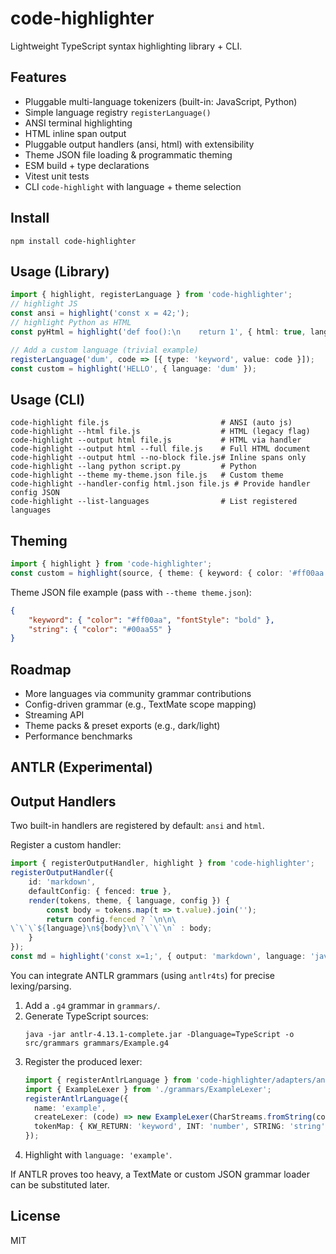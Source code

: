 # code-highlighter

Lightweight TypeScript syntax highlighting library + CLI.

## Features
- Pluggable multi-language tokenizers (built-in: JavaScript, Python)
- Simple language registry `registerLanguage()`
- ANSI terminal highlighting
- HTML inline span output
- Pluggable output handlers (ansi, html) with extensibility
- Theme JSON file loading & programmatic theming
- ESM build + type declarations
- Vitest unit tests
- CLI `code-highlight` with language + theme selection

## Install
```
npm install code-highlighter
```

## Usage (Library)
```ts
import { highlight, registerLanguage } from 'code-highlighter';
// highlight JS
const ansi = highlight('const x = 42;');
// highlight Python as HTML
const pyHtml = highlight('def foo():\n    return 1', { html: true, language: 'python' });

// Add a custom language (trivial example)
registerLanguage('dum', code => [{ type: 'keyword', value: code }]);
const custom = highlight('HELLO', { language: 'dum' });
```

## Usage (CLI)
```
code-highlight file.js                         # ANSI (auto js)
code-highlight --html file.js                  # HTML (legacy flag)
code-highlight --output html file.js           # HTML via handler
code-highlight --output html --full file.js    # Full HTML document
code-highlight --output html --no-block file.js# Inline spans only
code-highlight --lang python script.py         # Python
code-highlight --theme my-theme.json file.js   # Custom theme
code-highlight --handler-config html.json file.js # Provide handler config JSON
code-highlight --list-languages                # List registered languages
```

## Theming
```ts
import { highlight } from 'code-highlighter';
const custom = highlight(source, { theme: { keyword: { color: '#ff00aa', fontStyle: 'bold' } } });
```

Theme JSON file example (pass with `--theme theme.json`):
```json
{
	"keyword": { "color": "#ff00aa", "fontStyle": "bold" },
	"string": { "color": "#00aa55" }
}
```

## Roadmap
- More languages via community grammar contributions
- Config-driven grammar (e.g., TextMate scope mapping)
- Streaming API
- Theme packs & preset exports (e.g., dark/light)
- Performance benchmarks

## ANTLR (Experimental)
## Output Handlers
Two built-in handlers are registered by default: `ansi` and `html`.

Register a custom handler:
```ts
import { registerOutputHandler, highlight } from 'code-highlighter';
registerOutputHandler({
	id: 'markdown',
	defaultConfig: { fenced: true },
	render(tokens, theme, { language, config }) {
		const body = tokens.map(t => t.value).join('');
		return config.fenced ? `\n\n\
\`\`\`${language}\n${body}\n\`\`\`\n` : body;
	}
});
const md = highlight('const x=1;', { output: 'markdown', language: 'javascript', handlerConfig: { fenced: false } });
```
You can integrate ANTLR grammars (using `antlr4ts`) for precise lexing/parsing.

1. Add a `.g4` grammar in `grammars/`.
2. Generate TypeScript sources:
	```
	java -jar antlr-4.13.1-complete.jar -Dlanguage=TypeScript -o src/grammars grammars/Example.g4
	```
3. Register the produced lexer:
	```ts
	import { registerAntlrLanguage } from 'code-highlighter/adapters/antlr';
	import { ExampleLexer } from './grammars/ExampleLexer';
	registerAntlrLanguage({
	  name: 'example',
	  createLexer: (code) => new ExampleLexer(CharStreams.fromString(code)),
	  tokenMap: { KW_RETURN: 'keyword', INT: 'number', STRING: 'string', COMMENT: 'comment' }
	});
	```
4. Highlight with `language: 'example'`.

If ANTLR proves too heavy, a TextMate or custom JSON grammar loader can be substituted later.

## License
MIT
